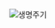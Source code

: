 ![생명주기](https://www.google.com/url?sa=i&url=https%3A%2F%2Fprogrammingfbf7290.tistory.com%2Fentry%2F%25EC%2595%2588%25EB%2593%259C%25EB%25A1%259C%25EC%259D%25B4%25EB%2593%259C-%25EC%2595%25A1%25ED%258B%25B0%25EB%25B9%2584%25ED%258B%25B0Activity-%25EC%2583%259D%25EB%25AA%2585%25EC%25A3%25BC%25EA%25B8%25B0-%25EC%25B4%259D%25EC%25A0%2595%25EB%25A6%25AC&psig=AOvVaw0B8lECVbrZ4Rf51Rq7AxBZ&ust=1582155529390000&source=images&cd=vfe&ved=0CAIQjRxqFwoTCNCnxuWi3OcCFQAAAAAdAAAAABAN)
